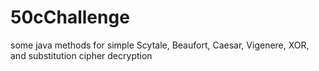 # 50cChallenge
some java methods for simple Scytale, Beaufort, Caesar, Vigenere, XOR, and substitution cipher decryption
